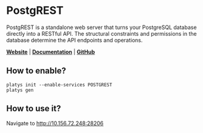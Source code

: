# PostgREST

PostgREST is a standalone web server that turns your PostgreSQL database directly into a RESTful API. The structural constraints and permissions in the database determine the API endpoints and operations.

**[Website](https://postgrest.org/en/stable/)** | **[Documentation](https://postgrest.org/en/stable/)** | **[GitHub](https://github.com/PostgREST/postgrest)**

## How to enable?

```
platys init --enable-services POSTGREST
platys gen
```

## How to use it?

Navigate to <http://10.156.72.248:28206>